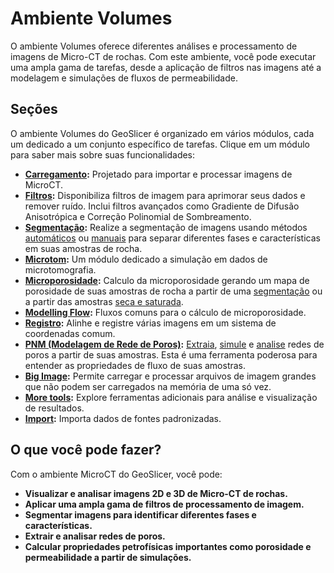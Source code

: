 # Ambiente Volumes

O ambiente Volumes oferece diferentes análises e processamento de imagens de Micro-CT de rochas. Com este ambiente, você pode executar uma ampla gama de tarefas, desde a aplicação de filtros nas imagens até a modelagem e simulações de fluxos de permeabilidade. 

## Seções

O ambiente Volumes do GeoSlicer é organizado em vários módulos, cada um dedicado a um conjunto específico de tarefas. Clique em um módulo para saber mais sobre suas funcionalidades:

*   **[Carregamento](../Volumes/MicroCTImport/Import.md):** Projetado para importar e processar imagens de MicroCT.
*   **[Filtros](../Volumes/Filter/Filter.md):** Disponibiliza filtros de imagem para aprimorar seus dados e remover ruído. Inclui filtros avançados como Gradiente de Difusão Anisotrópica e Correção Polinomial de Sombreamento.
*   **[Segmentação](../Volumes/Segmentation/Segmentation.md):** Realize a segmentação de imagens usando métodos [automáticos](../Volumes/Segmentation/Segmentation.md#ai-segmenter) ou [manuais](../Volumes/Segmentation/Segmentation.md#manual-segmentation) para separar diferentes fases e características em suas amostras de rocha.
*   **[Microtom](../Volumes/Microtom/Microtom.md):** Um módulo dedicado a simulação em dados de microtomografia.
*   **[Microporosidade](../Volumes/Microporosity/Microporosity.md):** Calculo da microporosidade gerando um mapa de porosidade de suas amostras de rocha a partir de uma [segmentação](../Volumes/Microporosity/Microporosity.md#mapa-de-porosidade-via-segmentacao) ou a partir das amostras [seca e saturada](../Volumes/Microporosity/Microporosity.md#mapa-de-porosidade-via-saturacao).
*   **[Modelling Flow](../Volumes/ModellingFlow/StreamlinedModelling.md):** Fluxos comuns para o cálculo de microporosidade.
*   **[Registro](../Volumes/Register/Register.md):** Alinhe e registre várias imagens em um sistema de coordenadas comum.
*   **[PNM (Modelagem de Rede de Poros)](../Volumes/PNM/PNM.md):** [Extraia](../Volumes/PNM/PNM.md#extractor), [simule](../Volumes/PNM/PNM.md#simulation) e [analise](../Volumes/PNM/PNM.md#krel-eda) redes de poros a partir de suas amostras. Esta é uma ferramenta poderosa para entender as propriedades de fluxo de suas amostras.
*   **[Big Image](../Volumes/BigImage/BigImage.md):** Permite carregar e processar arquivos de imagem grandes que não podem ser carregados na memória de uma só vez.
*   **[More tools](../Volumes/MoreTools/MoreTools.md):** Explore ferramentas adicionais para análise e visualização de resultados.
*   **[Import](../Volumes/Import/Import.md):** Importa dados de fontes padronizadas.

## O que você pode fazer?

Com o ambiente MicroCT do GeoSlicer, você pode:

*   **Visualizar e analisar imagens 2D e 3D de Micro-CT de rochas.**
*   **Aplicar uma ampla gama de filtros de processamento de imagem.**
*   **Segmentar imagens para identificar diferentes fases e características.**
*   **Extrair e analisar redes de poros.**
*   **Calcular propriedades petrofísicas importantes como porosidade e permeabilidade a partir de simulações.**
